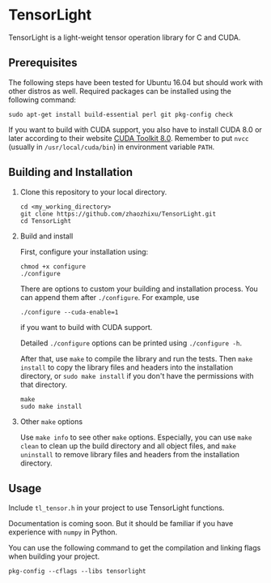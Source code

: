 # TensorLight
TensorLight is a light-weight tensor operation library for C and CUDA.

## Prerequisites
The following steps have been tested for Ubuntu 16.04 but should work with
other distros as well. 
Required packages can be installed using the following command:

```
sudo apt-get install build-essential perl git pkg-config check
```

If you want to build with CUDA support, you also have to install CUDA 8.0
or later according to their website [CUDA Toolkit 8.0](https://developer.nvidia.com/cuda-80-ga2-download-archive).
Remember to put `nvcc` (usually in `/usr/local/cuda/bin`) in environment variable `PATH`.

## Building and Installation
1.  Clone this repository to your local directory.

    ```
    cd <my_working_directory>
    git clone https://github.com/zhaozhixu/TensorLight.git
    cd TensorLight
    ```

2.  Build and install

    First, configure your installation using:
    
    ```
    chmod +x configure
    ./configure
    ```
    There are options to custom your building and installation process.
    You can append them after `./configure`. For example, use
    
    ```
    ./configure --cuda-enable=1
    ```
    if you want to build with CUDA support.
    
    Detailed `./configure` options can be printed using `./configure -h`.

    After that, use `make` to compile the library and run the tests. Then `make install`
    to copy the library files and headers into the installation directory,
    or `sudo make install` if you don't have the permissions with that directory.
    
    ```
    make
    sudo make install
    ```

3.  Other `make` options

    Use `make info` to see other `make` options.
    Especially, you can use `make clean` to clean up the build directory and all
    object files, and `make uninstall` to remove library files and headers from
    the installation directory.

## Usage
Include `tl_tensor.h` in your project to use TensorLight functions.

Documentation is coming soon. But it should be familiar if you have experience
with `numpy` in Python.

You can use the following command to get the compilation and linking flags when
building your project.

```
pkg-config --cflags --libs tensorlight
```
